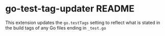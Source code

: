 # go-test-tag-updater README

This extension updates the `go.testTags` setting to reflect what is stated in the build tags of any Go files ending in `_test.go`
